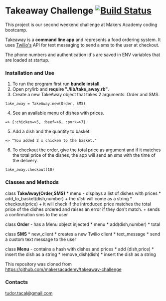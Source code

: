Takeaway Challenge [![Build Status](https://travis-ci.org/TudorTacal/takeaway-challenge.svg?branch=master)](https://travis-ci.org/TudorTacal/takeaway-challenge)
==================
This project is our second weekend challenge at Makers Academy coding bootcamp.

Takeaway is a **command line app** and represents a food ordering system. It uses [Twilio's](https://www.twilio.com) API for text messaging to send a sms to the user at checkout.

The phone numbers and authentication id's are saved in ENV variables that are loaded at startup.

### Installation and Use

1. To run the program first run **bundle install**.
2. Open pry/irb and **require "./lib/take_away.rb"**.
3. Create a new TakeAway object that takes 2 arguments: Order and SMS.
```
take_away = TakeAway.new(Order, SMS)
```
4. See an available menu of dishes with prices.
```pry(main)> take_away.menu
=> {:chicken=>5, :beef=>6, :pork=>7}
```
5. Add a dish and the quantity to basket.
```pry(main)> take_away.add_to_basket("chicken",2)
=> "You added 2 x chicken to the basket."
```
6. To checkout the order, give the total price as argument and if it matches the total price of the dishes, the app will send an sms with the time of the delivery.
```
take_away.checkout(10)
```

### Classes and Methods
 class **TakeAway(Order,SMS)**
    * menu - displays a list of dishes with prices
    * add_to_basket(dish,number)
        + the *dish* will come as a string
    * checkout(price)
        + it will check if the introduced price matches the total price of the dishes ordered and raises an error if they don't match.
        + sends a confirmation sms to the user

  class **Order** - has a Menu object injected
    * menu
    * add(dish,number)
    * total

  class **SMS**
    * new_client
        * creates a new Twilio client
    * text_message
        * send a custom text message to the user

  class **Menu** - contains a hash with dishes and prices
    * add (dish,price)
        * insert the dish as a string
    * remove_dish(dish)
        * insert the dish as a string

This repository was cloned from https://github.com/makersacademy/takeaway-challenge

### Contacts
tudor.tacal@gmail.com
